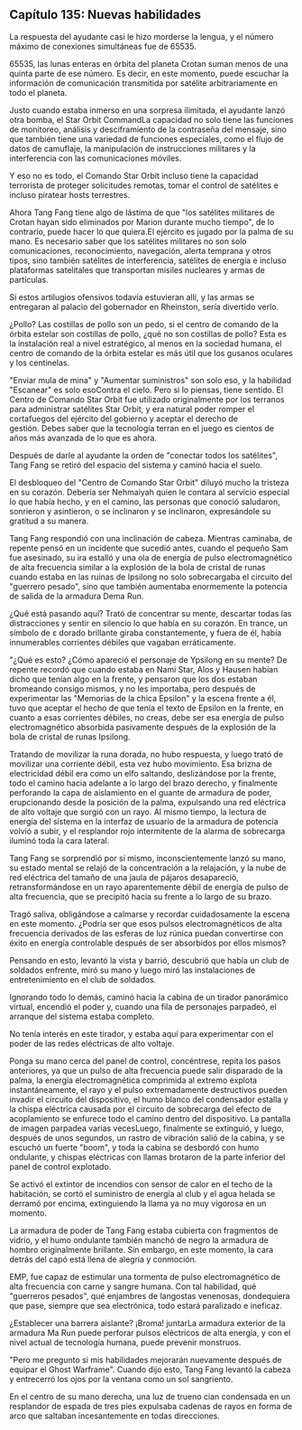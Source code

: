 
## Capítulo 135: Nuevas habilidades

La respuesta del ayudante casi le hizo morderse la lengua, y el número máximo de conexiones simultáneas fue de 65535.

65535, las lunas enteras en órbita del planeta Crotan suman menos de una quinta parte de ese número. Es decir, en este momento, puede escuchar la información de comunicación transmitida por satélite arbitrariamente en todo el planeta.

Justo cuando estaba inmerso en una sorpresa ilimitada, el ayudante lanzó otra bomba, el Star Orbit CommandLa capacidad no solo tiene las funciones de monitoreo, análisis y desciframiento de la contraseña del mensaje, sino que también tiene una variedad de funciones especiales, como el flujo de datos de camuflaje, la manipulación de instrucciones militares y la interferencia con las comunicaciones móviles.

Y eso no es todo, el Comando Star Orbit incluso tiene la capacidad terrorista de proteger solicitudes remotas, tomar el control de satélites e incluso piratear hosts terrestres.

Ahora Tang Fang tiene algo de lástima de que "los satélites militares de Crotan hayan sido eliminados por Marion durante mucho tiempo", de lo contrario, puede hacer lo que quiera.El ejército es jugado por la palma de su mano. Es necesario saber que los satélites militares no son solo comunicaciones, reconocimiento, navegación, alerta temprana y otros tipos, sino también satélites de interferencia, satélites de energía e incluso plataformas satelitales que transportan misiles nucleares y armas de partículas.

Si estos artilugios ofensivos todavía estuvieran allí, y las armas se entregaran al palacio del gobernador en Rheinston, sería divertido verlo.

¿Pollo? Las costillas de pollo son un pedo, si el centro de comando de la órbita estelar son costillas de pollo, ¿qué no son costillas de pollo? Esta es la instalación real a nivel estratégico, al menos en la sociedad humana, el centro de comando de la órbita estelar es más útil que los gusanos oculares y los centinelas.

"Enviar mula de mina" y "Aumentar suministros" son solo eso, y la habilidad "Escanear" es solo esoContra el cielo. Pero si lo piensas, tiene sentido. El Centro de Comando Star Orbit fue utilizado originalmente por los terranos para administrar satélites Star Orbit, y era natural poder romper el cortafuegos del ejército del gobierno y aceptar el derecho de gestión. Debes saber que la tecnología terran en el juego es cientos de años más avanzada de lo que es ahora.

Después de darle al ayudante la orden de "conectar todos los satélites", Tang Fang se retiró del espacio del sistema y caminó hacia el suelo.

El desbloqueo del "Centro de Comando Star Orbit" diluyó mucho la tristeza en su corazón. Debería ser Nehmaiyah quien le contara al servicio especial lo que había hecho, y en el camino, las personas que conoció saludaron, sonrieron y asintieron, o se inclinaron y se inclinaron, expresándole su gratitud a su manera.

Tang Fang respondió con una inclinación de cabeza. Mientras caminaba, de repente pensó en un incidente que sucedió antes, cuando el pequeño Sam fue asesinado, su ira estalló y una ola de energía de pulso electromagnético de alta frecuencia similar a la explosión de la bola de cristal de runas cuando estaba en las ruinas de Ipsilong no solo sobrecargaba el circuito del "guerrero pesado", sino que también aumentaba enormemente la potencia de salida de la armadura Dema Run.

¿Qué está pasando aquí? Trató de concentrar su mente, descartar todas las distracciones y sentir en silencio lo que había en su corazón. En trance, un símbolo de ε dorado brillante giraba constantemente, y fuera de él, había innumerables corrientes débiles que vagaban erráticamente.

"¿Qué es esto? ¿Cómo apareció el personaje de Ypsilong en su mente? De repente recordó que cuando estaba en Nami Star, Alos y Hausen habían dicho que tenían algo en la frente, y pensaron que los dos estaban bromeando consigo mismos, y no les importaba, pero después de experimentar las "Memorias de la chica Epsilon" y la escena frente a él, tuvo que aceptar el hecho de que tenía el texto de Epsilon en la frente, en cuanto a esas corrientes débiles, no creas, debe ser esa energía de pulso electromagnético absorbida pasivamente después de la explosión de la bola de cristal de runas Ipsilong.

Tratando de movilizar la runa dorada, no hubo respuesta, y luego trató de movilizar una corriente débil, esta vez hubo movimiento. Esa brizna de electricidad débil era como un elfo saltando, deslizándose por la frente, todo el camino hacia adelante a lo largo del brazo derecho, y finalmente perforando la capa de aislamiento en el guante de armadura de poder, erupcionando desde la posición de la palma, expulsando una red eléctrica de alto voltaje que surgió con un rayo. Al mismo tiempo, la lectura de energía del sistema en la interfaz de usuario de la armadura de potencia volvió a subir, y el resplandor rojo intermitente de la alarma de sobrecarga iluminó toda la cara lateral.

Tang Fang se sorprendió por sí mismo, inconscientemente lanzó su mano, su estado mental se relajó de la concentración a la relajación, y la nube de red eléctrica del tamaño de una jaula de pájaros desapareció, retransformándose en un rayo aparentemente débil de energía de pulso de alta frecuencia, que se precipitó hacia su frente a lo largo de su brazo.

Tragó saliva, obligándose a calmarse y recordar cuidadosamente la escena en este momento. ¿Podría ser que esos pulsos electromagnéticos de alta frecuencia derivados de las esferas de luz rúnica puedan convertirse con éxito en energía controlable después de ser absorbidos por ellos mismos?

Pensando en esto, levantó la vista y barrió, descubrió que había un club de soldados enfrente, miró su mano y luego miró las instalaciones de entretenimiento en el club de soldados.

Ignorando todo lo demás, caminó hacia la cabina de un tirador panorámico virtual, encendió el poder y, cuando una fila de personajes parpadeó, el arranque del sistema estaba completo.

No tenía interés en este tirador, y estaba aquí para experimentar con el poder de las redes eléctricas de alto voltaje.

Ponga su mano cerca del panel de control, concéntrese, repita los pasos anteriores, ya que un pulso de alta frecuencia puede salir disparado de la palma, la energía electromagnética comprimida al extremo explota instantáneamente, el rayo y el pulso extremadamente destructivos pueden invadir el circuito del dispositivo, el humo blanco del condensador estalla y la chispa eléctrica causada por el circuito de sobrecarga del efecto de acoplamiento se enfurece todo el camino dentro del dispositivo. La pantalla de imagen parpadea varias vecesLuego, finalmente se extinguió, y luego, después de unos segundos, un rastro de vibración salió de la cabina, y se escuchó un fuerte "boom", y toda la cabina se desbordó con humo ondulante, y chispas eléctricas con llamas brotaron de la parte inferior del panel de control explotado.

Se activó el extintor de incendios con sensor de calor en el techo de la habitación, se cortó el suministro de energía al club y el agua helada se derramó por encima, extinguiendo la llama ya no muy vigorosa en un momento.

La armadura de poder de Tang Fang estaba cubierta con fragmentos de vidrio, y el humo ondulante también manchó de negro la armadura de hombro originalmente brillante. Sin embargo, en este momento, la cara detrás del capó está llena de alegría y conmoción.

EMP, fue capaz de estimular una tormenta de pulso electromagnético de alta frecuencia con carne y sangre humana. Con tal habilidad, qué "guerreros pesados", qué enjambres de langostas venenosas, dondequiera que pase, siempre que sea electrónica, todo estará paralizado e ineficaz.

¿Establecer una barrera aislante? ¡Broma! juntarLa armadura exterior de la armadura Ma Run puede perforar pulsos eléctricos de alta energía, y con el nivel actual de tecnología humana, puede prevenir monstruos.

"Pero me pregunto si mis habilidades mejorarán nuevamente después de equipar el Ghost Warframe". Cuando dijo esto, Tang Fang levantó la cabeza y entrecerró los ojos por la ventana como un sol sangriento.

En el centro de su mano derecha, una luz de trueno cian condensada en un resplandor de espada de tres pies expulsaba cadenas de rayos en forma de arco que saltaban incesantemente en todas direcciones.